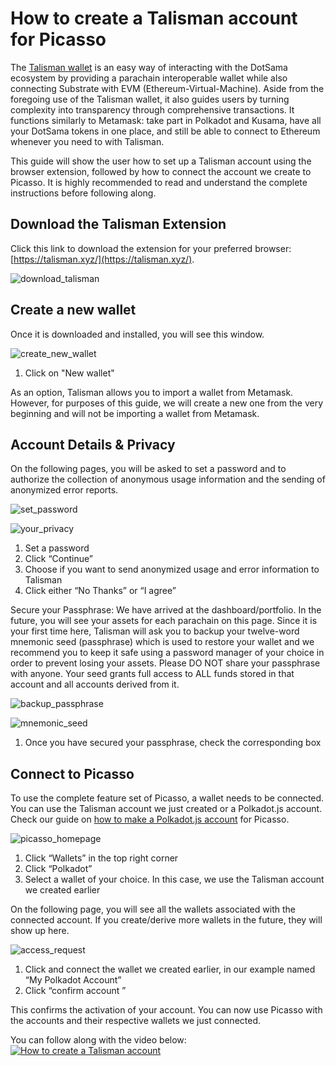 # How to create a Talisman account for Picasso
The [Talisman wallet](https://talisman.xyz/) is an easy way of interacting with the DotSama ecosystem by providing 
a parachain interoperable wallet while also connecting Substrate with EVM (Ethereum-Virtual-Machine). 
Aside from the foregoing use of the Talisman wallet, it also guides users by turning complexity into transparency 
through comprehensive transactions.
It functions similarly to Metamask: take part in Polkadot and Kusama, have all your DotSama tokens in one place, 
and still be able to connect to Ethereum whenever you need to with Talisman.

This guide will show the user how to set up a Talisman account using the browser extension, 
followed by how to connect the account we create to Picasso. 
It is highly recommended to read and understand the complete instructions before following along.

## Download the Talisman Extension

Click this link to download the extension for your preferred browser: [https://talisman.xyz/](https://talisman.xyz/).

![download_talisman](./download-talisman.png)

## Create a new wallet
Once it is downloaded and installed, you will see this window.

![create_new_wallet](./create-new-wallet.png)

1. Click on "New wallet"

As an option, Talisman allows you to import a wallet from Metamask. However, for purposes of this guide, 
we will create a new one from the very beginning and will not be importing a wallet from Metamask.

## Account Details & Privacy
On the following pages, you will be asked to set a password and to authorize the collection 
of anonymous usage information and the sending of anonymized error reports.

![set_password](./set-password.png)

![your_privacy](./your-privacy.png)

1. Set a password
2. Click “Continue”
3. Choose if you want to send anonymized usage and error information to Talisman
4. Click either “No Thanks” or “I agree”

Secure your Passphrase:
We have arrived at the dashboard/portfolio. In the future, you will see your assets for each parachain on this page. 
Since it is your first time here, Talisman will ask you to backup your twelve-word mnemonic seed (passphrase)
which is used to restore your wallet and we recommend you to keep it safe using 
a password manager of your choice in order to prevent losing your assets.
Please DO NOT share your passphrase with anyone. 
Your seed grants full access to ALL funds stored in that account and all accounts derived from it.

![backup_passphrase](./backup-passphrase.png)

![mnemonic_seed](./mnemonic-seed-talisman.png)

1. Once you have secured your passphrase, check the corresponding box

## Connect to Picasso

To use the complete feature set of Picasso, a wallet needs to be connected. 
You can use the Talisman account we just created or a Polkadot.js account. 
Check our guide on [how to make a Polkadot.js account](./polkadotjs-extension-create-account.md) for Picasso.

![picasso_homepage](./picasso-homepage.png)

1. Click “Wallets” in the top right corner
2. Click “Polkadot”
3. Select a wallet of your choice. In this case, we use the Talisman account we created earlier

On the following page, you will see all the wallets associated with the connected account. If you create/derive more wallets in the future, they will show up here.

![access_request](./access-request.png)

1. Click and connect the wallet we created earlier, in our example named “My Polkadot Account”
2. Click “confirm account ”

This confirms the activation of your account. 
You can now use Picasso with the accounts and their respective wallets we just connected.

You can follow along with the video below:
[![How to create a Talisman account](https://img.youtube.com/vi/O1-X6Us9Yio/maxresdefault.jpg)](https://www.youtube.com/watch?v=O1-X6Us9Yio)
